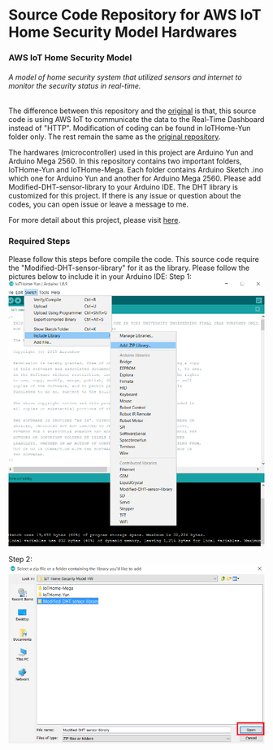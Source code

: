 # Source Code Repository for AWS IoT Home Security Model Hardwares

### AWS IoT Home Security Model
###### A model of home security system that utilized sensors and internet to monitor the security status in real-time.

The difference between this repository and the [original](https://github.com/AaronKow/IoT-Home-Security-Model-HW) is that, this source code is using AWS IoT to communicate the data to the Real-Time Dashboard instead of "HTTP". Modification of coding can be found in IoTHome-Yun folder only. The rest remain the same as the [original repository](https://github.com/AaronKow/IoT-Home-Security-Model-HW).


The hardwares (microcontroller) used in this project are Arduino Yun and Arduino Mega 2560.
In this repository contains two important folders, IoTHome-Yun and IoTHome-Mega. Each folder contains Arduino Sketch .ino which one for Arduino Yun and another for Arduino Mega 2560.
Please add Modified-DHT-sensor-library to your Arduino IDE. The DHT library is customized for this project.
If there is any issue or question about the codes, you can open issue or leave a message to me.


For more detail about this project, please visit [here](https://goo.gl/aZGpg3).


### Required Steps
Please follow this steps before compile the code. This source code require the "Modified-DHT-sensor-library" for it as the library. Please follow the pictures below to include it in your Arduino IDE:
Step 1:
![Step 1](https://raw.githubusercontent.com/AaronKow/AWS-IoT-Home-Security-Model-HW/master/Pictures/step1.png)

Step 2:
![Step 2](https://raw.githubusercontent.com/AaronKow/AWS-IoT-Home-Security-Model-HW/master/Pictures/step2.png)
